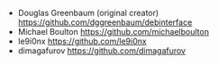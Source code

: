 * Douglas Greenbaum (original creator) https://github.com/dggreenbaum/debinterface
* Michael Boulton https://github.com/michaelboulton
* le9i0nx https://github.com/le9i0nx
* dimagafurov https://github.com/dimagafurov
